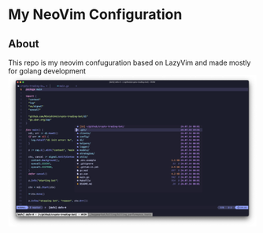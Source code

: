 <h1>My NeoVim Configuration</h1>

<h2>About</h2>
This repo is my neovim confuguration based on LazyVim and made mostly for golang development

<img src=".github/screenshots/screenshot.png" alt="Preview" width="1000px">
